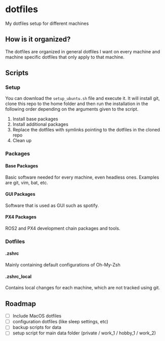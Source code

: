 # dotfiles
My dotfiles setup for different machines

## How is it organized?
The dotfiles are organized in general dotfiles I want on every machine and machine specific dotfiles that only apply to 
that machine.

## Scripts

### Setup
You can download the `setup_ubuntu.sh` file and execute it. It will install git, clone this repo to the home folder and then
run the installation in the following order depending on the arguments given to the script.
1. Install base packages
2. Install additional packages
3. Replace the dotfiles with symlinks pointing to the dotfiles in the cloned repo
4. Clean up

### Packages
#### Base Packages
Basic software needed for every machine, even headless ones. Examples are git, vim, bat, etc.
#### GUI Packages
Software that is used as GUI such as spotify.
#### PX4 Packages
ROS2 and PX4 development chain packages and tools.

### Dotfiles
#### .zshrc
Mainly containing default configurations of Oh-My-Zsh
#### .zshrc_local
Contains local changes for each machine, which are not tracked using git.


## Roadmap
- [ ] Include MacOS dotfiles
- [ ] configuration dotfiles (like sleep settings, etc)
- [ ] backup scripts for data
- [ ] setup script for main data folder (private / work_1 / hobby_1 / work_2)
